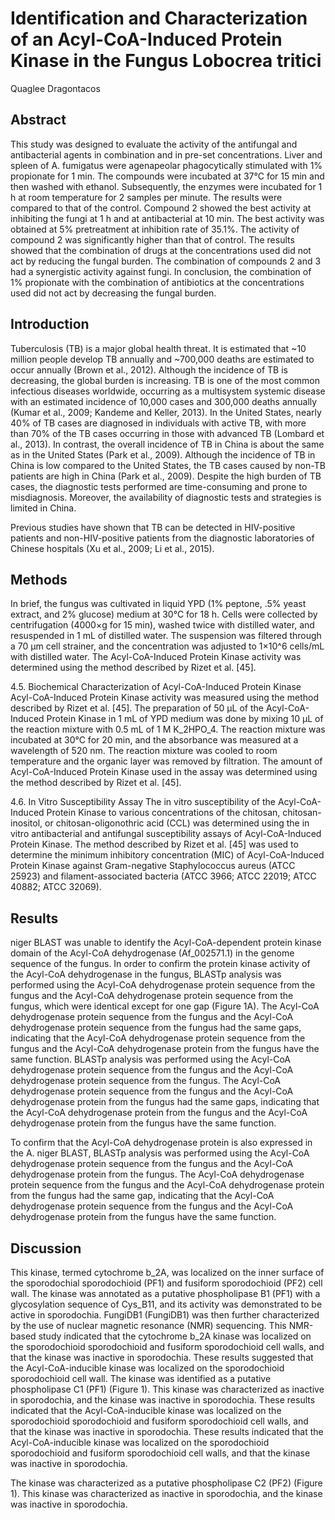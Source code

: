 # Identification and Characterization of an Acyl-CoA-Induced Protein Kinase in the Fungus Lobocrea tritici
Quaglee Dragontacos


## Abstract
This study was designed to evaluate the activity of the antifungal and antibacterial agents in combination and in pre-set concentrations. Liver and spleen of A. fumigatus were agenapeolar phagocytically stimulated with 1% propionate for 1 min. The compounds were incubated at 37°C for 15 min and then washed with ethanol. Subsequently, the enzymes were incubated for 1 h at room temperature for 2 samples per minute. The results were compared to that of the control. Compound 2 showed the best activity at inhibiting the fungi at 1 h and at antibacterial at 10 min. The best activity was obtained at 5% pretreatment at inhibition rate of 35.1%. The activity of compound 2 was significantly higher than that of control. The results showed that the combination of drugs at the concentrations used did not act by reducing the fungal burden. The combination of compounds 2 and 3 had a synergistic activity against fungi. In conclusion, the combination of 1% propionate with the combination of antibiotics at the concentrations used did not act by decreasing the fungal burden.


## Introduction
Tuberculosis (TB) is a major global health threat. It is estimated that ~10 million people develop TB annually and ~700,000 deaths are estimated to occur annually (Brown et al., 2012). Although the incidence of TB is decreasing, the global burden is increasing. TB is one of the most common infectious diseases worldwide, occurring as a multisystem systemic disease with an estimated incidence of 10,000 cases and 300,000 deaths annually (Kumar et al., 2009; Kandeme and Keller, 2013). In the United States, nearly 40% of TB cases are diagnosed in individuals with active TB, with more than 70% of the TB cases occurring in those with advanced TB (Lombard et al., 2013). In contrast, the overall incidence of TB in China is about the same as in the United States (Park et al., 2009). Although the incidence of TB in China is low compared to the United States, the TB cases caused by non-TB patients are high in China (Park et al., 2009). Despite the high burden of TB cases, the diagnostic tests performed are time-consuming and prone to misdiagnosis. Moreover, the availability of diagnostic tests and strategies is limited in China.

Previous studies have shown that TB can be detected in HIV-positive patients and non-HIV-positive patients from the diagnostic laboratories of Chinese hospitals (Xu et al., 2009; Li et al., 2015).


## Methods
In brief, the fungus was cultivated in liquid YPD (1% peptone, .5% yeast extract, and 2% glucose) medium at 30°C for 18 h. Cells were collected by centrifugation (4000×g for 15 min), washed twice with distilled water, and resuspended in 1 mL of distilled water. The suspension was filtered through a 70 µm cell strainer, and the concentration was adjusted to 1×10^6 cells/mL with distilled water. The Acyl-CoA-Induced Protein Kinase activity was determined using the method described by Rizet et al. [45].

4.5. Biochemical Characterization of Acyl-CoA-Induced Protein Kinase
Acyl-CoA-Induced Protein Kinase activity was measured using the method described by Rizet et al. [45]. The preparation of 50 µL of the Acyl-CoA-Induced Protein Kinase in 1 mL of YPD medium was done by mixing 10 µL of the reaction mixture with 0.5 mL of 1 M K_2HPO_4. The reaction mixture was incubated at 30°C for 20 min, and the absorbance was measured at a wavelength of 520 nm. The reaction mixture was cooled to room temperature and the organic layer was removed by filtration. The amount of Acyl-CoA-Induced Protein Kinase used in the assay was determined using the method described by Rizet et al. [45].

4.6. In Vitro Susceptibility Assay
The in vitro susceptibility of the Acyl-CoA-Induced Protein Kinase to various concentrations of the chitosan, chitosan-inositol, or chitosan-oligonothric acid (CCL) was determined using the in vitro antibacterial and antifungal susceptibility assays of Acyl-CoA-Induced Protein Kinase. The method described by Rizet et al. [45] was used to determine the minimum inhibitory concentration (MIC) of Acyl-CoA-Induced Protein Kinase against Gram-negative Staphylococcus aureus (ATCC 25923) and filament-associated bacteria (ATCC 3966; ATCC 22019; ATCC 40882; ATCC 32069).


## Results
niger BLAST was unable to identify the Acyl-CoA-dependent protein kinase domain of the Acyl-CoA dehydrogenase (Af_002571.1) in the genome sequence of the fungus. In order to confirm the protein kinase activity of the Acyl-CoA dehydrogenase in the fungus, BLASTp analysis was performed using the Acyl-CoA dehydrogenase protein sequence from the fungus and the Acyl-CoA dehydrogenase protein sequence from the fungus, which were identical except for one gap (Figure 1A). The Acyl-CoA dehydrogenase protein sequence from the fungus and the Acyl-CoA dehydrogenase protein sequence from the fungus had the same gaps, indicating that the Acyl-CoA dehydrogenase protein sequence from the fungus and the Acyl-CoA dehydrogenase protein from the fungus have the same function. BLASTp analysis was performed using the Acyl-CoA dehydrogenase protein sequence from the fungus and the Acyl-CoA dehydrogenase protein sequence from the fungus. The Acyl-CoA dehydrogenase protein sequence from the fungus and the Acyl-CoA dehydrogenase protein from the fungus had the same gaps, indicating that the Acyl-CoA dehydrogenase protein from the fungus and the Acyl-CoA dehydrogenase protein from the fungus have the same function.

To confirm that the Acyl-CoA dehydrogenase protein is also expressed in the A. niger BLAST, BLASTp analysis was performed using the Acyl-CoA dehydrogenase protein sequence from the fungus and the Acyl-CoA dehydrogenase protein from the fungus. The Acyl-CoA dehydrogenase protein sequence from the fungus and the Acyl-CoA dehydrogenase protein from the fungus had the same gap, indicating that the Acyl-CoA dehydrogenase protein sequence from the fungus and the Acyl-CoA dehydrogenase protein from the fungus have the same function.


## Discussion
This kinase, termed cytochrome b_2A, was localized on the inner surface of the sporodochial sporodochioid (PF1) and fusiform sporodochioid (PF2) cell wall. The kinase was annotated as a putative phospholipase B1 (PF1) with a glycosylation sequence of Cys_B11, and its activity was demonstrated to be active in sporodochia. FungiDB1 (FungiDB1) was then further characterized by the use of nuclear magnetic resonance (NMR) sequencing. This NMR-based study indicated that the cytochrome b_2A kinase was localized on the sporodochioid sporodochioid and fusiform sporodochioid cell walls, and that the kinase was inactive in sporodochia. These results suggested that the Acyl-CoA-inducible kinase was localized on the sporodochioid sporodochioid cell wall. The kinase was identified as a putative phospholipase C1 (PF1) (Figure 1). This kinase was characterized as inactive in sporodochia, and the kinase was inactive in sporodochia. These results indicated that the Acyl-CoA-inducible kinase was localized on the sporodochioid sporodochioid and fusiform sporodochioid cell walls, and that the kinase was inactive in sporodochia. These results indicated that the Acyl-CoA-inducible kinase was localized on the sporodochioid sporodochioid and fusiform sporodochioid cell walls, and that the kinase was inactive in sporodochia.

The kinase was characterized as a putative phospholipase C2 (PF2) (Figure 1). This kinase was characterized as inactive in sporodochia, and the kinase was inactive in sporodochia.
